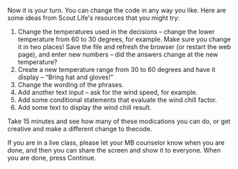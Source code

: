 Now it is your turn.  You can change the code in any way you like.  Here are some ideas from Scout Life's resources that you might try:
1. Change the temperatures used in the decisions – change the lower temperature from 60 to 30 degrees, for example. Make sure you change it in two places! Save the file and refresh the browser (or restart the web page), and enter new numbers – did the answers change at the new temperature?
2. Create a new temperature range from 30 to 60 degrees and have it display – “Bring hat and gloves!”
3. Change the wording of the phrases.
4. Add another text input – ask for the wind speed, for example.
5. Add some conditional statements that evaluate the wind chill factor.
6. Add some text to display the wind chill result.

Take 15 minutes and see how many of these modications you can do, or get creative and make a different change to thecode.  

If you are in a live class, please let your MB counselor know when you are done, and then you can share the screen and show it to everyone.  When you are done, press Continue.